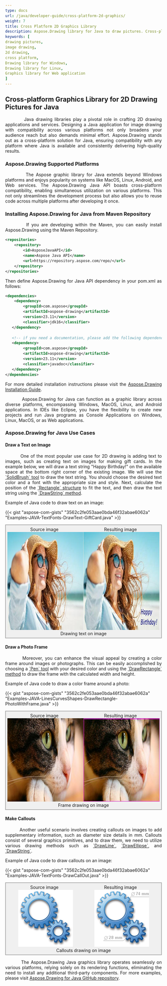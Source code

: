 ```yaml
---
type: docs
url: /java/developer-guide/cross-platform-2d-graphics/
weight: 7
title: Cross Platform 2D Graphics Library
description: Aspose.Drawing library for Java to draw pictures. Cross-platform image drawing library for 2D graphics.
keywords: [
drawing pictures,
image drawing,
2d drawing,
cross platform,
Drawing library for Windows,
Drawing library for Linux,
Graphics library for Web application
]
---
```


## Cross-platform Graphics Library for 2D Drawing Pictures for Java

<p align='justify'>
&nbsp;&nbsp;&nbsp;&nbsp;&nbsp;&nbsp;&nbsp;&nbsp;
Java drawing libraries play a pivotal role in crafting 2D drawing applications and services. Designing a Java application for image drawing with compatibility across various platforms not only broadens your audience reach but also demands minimal effort. Aspose.Drawing stands out as a cross-platform solution for Java, ensuring compatibility with any platform where Java is available and consistently delivering high-quality results.
</p>

### Aspose.Drawing Supported Platforms

<p align='justify'>
&nbsp;&nbsp;&nbsp;&nbsp;&nbsp;&nbsp;&nbsp;&nbsp;
The Aspose graphic library for Java extends beyond Windows platforms and enjoys popularity on systems like MacOS, Linux, Android, and Web services. The Aspose.Drawing Java API boasts cross-platform compatibility, enabling simultaneous utilization on various platforms. This not only streamlines the development process but also allows you to reuse code across multiple platforms after developing it once.
</p>

### Installing Aspose.Drawing for Java from Maven Repository

<p align='justify'>
&nbsp;&nbsp;&nbsp;&nbsp;&nbsp;&nbsp;&nbsp;&nbsp;
If you are developing within the Maven, you can easily install Aspose.Drawing using the Maven Repository.
</p>

```xml
<repositories>
    <repository>
        <id>AsposeJavaAPI</id>
        <name>Aspose Java API</name>
        <url>https://repository.aspose.com/repo/</url>
    </repository>
</repositories>
```

<p align='justify'>
Then define Aspose.Drawing for Java API dependency in your pom.xml as follows:
</p>

```xml
<dependencies>
    <dependency>
        <groupId>com.aspose</groupId>
        <artifactId>aspose-drawing</artifactId>
        <version>23.11</version>
        <classifier>jdk16</classifier>
   </dependency>

   <!-- if you need a documentation, please add the following dependency. For example it could be useful for IDE. -->
   <dependency>
        <groupId>com.aspose</groupId>
        <artifactId>aspose-drawing</artifactId>
        <version>23.11</version>
        <classifier>javadoc</classifier>
   </dependency>
</dependencies>
```

<p align='justify'>
For more detailed installation instructions please visit the
<a href="https://docs.aspose.com/drawing/java/installation/">Aspose.Drawing Installation Guide</a>.
</p>

<p align='justify'>
&nbsp;&nbsp;&nbsp;&nbsp;&nbsp;&nbsp;&nbsp;&nbsp;
Aspose.Drawing for Java can function as a graphic library across diverse platforms, encompassing Windows, MacOS, Linux, and Android applications. In IDEs like Eclipse, you have the flexibility to create new projects and run Java programs as Console Applications on Windows, Linux, MacOS, or as Web applications.
</p>

### **Aspose.Drawing for Java Use Cases**

#### **Draw a Text on Image**

<p align='justify'>
&nbsp;&nbsp;&nbsp;&nbsp;&nbsp;&nbsp;&nbsp;&nbsp;
One of the most popular use case for 2D drawing is adding text to images, such as creating text on images for making gift cards. In the example below, we will draw a text string "Happy Birthday!" on the available space at the bottom right corner of the existing image. We will use the <a href="https://reference.aspose.com/drawing/java/com.aspose.drawing/solidbrush/">`SolidBrush` tool</a> to draw the text string. You should choose the desired text color and a font with the appropriate size and style. Next, calculate the position of the <a href="https://reference.aspose.com/drawing/java/com.aspose.drawing/rectangle/">`Rectangle` structure</a> to fit the text, and then draw the text string using the <a href="https://reference.aspose.com/drawing/java/com.aspose.drawing/graphics/#drawString-java.lang.String-com.aspose.drawing.Font-com.aspose.drawing.Brush-com.aspose.drawing.RectangleF-">`DrawString` method</a>.
</p>

Example of Java code to draw text on an image:

{{< gist "aspose-com-gists" "3562c2fe053aae0bda46f32abae6062a" "Examples-JAVA-TextFonts-DrawText-GiftCard.java" >}}

<style>
   .frame {
    border: 2px solid darkgray;
    padding: 5px;
    margin: 0 auto;
    background: #f0f0f0;
    align-items: center;
   }
   .frame figcaption {
    margin: 0 auto;
    display: flex;
    flex-direction: row;
    justify-content: center;
   }
   .container {
   display: flex;
   flex-direction: row;
   align-items: center; 
   justify-content: space-around;
   }
</style>

<figure class="frame">
<div class="container"><div>Source image</div><div>Resulting image</div></div>
<div class="container">
    <div>
        <img src="girl.jpg" alt="Text drawing on image gift card" width="476" height="315"/>
    </div>
    <div>
        <img src="https://raw.githubusercontent.com/aspose-drawing/Aspose.Drawing-for-Java/main/Examples/Data/TextFonts/girl_giftCard.jpg" alt="Text drawing on image gift card" width="476" height="315"/>
    </div>
</div>
<figcaption>Drawing text on image</figcaption>
</figure>


#### **Draw a Photo Frame**

<p align='justify'>
&nbsp;&nbsp;&nbsp;&nbsp;&nbsp;&nbsp;&nbsp;&nbsp;
Moreover, you can enhance the visual appeal by creating a color frame around images or photographs. This can be easily accomplished by choosing a <a href="https://reference.aspose.com/drawing/java/com.aspose.drawing/pen/">`Pen` tool</a> with your desired color and using the <a href="https://reference.aspose.com/drawing/java/com.aspose.drawing/graphics/#drawRectangle-com.aspose.drawing.Pen-int-int-int-int-">`DrawRectangle` method</a> to draw the frame with the calculated width and height.
</p>

Example of Java code to draw a color frame around a photo:

{{< gist "aspose-com-gists" "3562c2fe053aae0bda46f32abae6062a" "Examples-JAVA-LinesCurvesShapes-DrawRectangle-PhotoWithFrame.java" >}}

<figure class="frame">
<div class="container"><div>Source image</div><div>Resulting image</div></div>
<div class="container">
    <div>
        <img src="cat.jpg" alt="Frame drawing on image" width="476" height="268"/>
    </div>
    <div>
       <img src="https://raw.githubusercontent.com/aspose-drawing/Aspose.Drawing-for-Java/main/Examples/Data/TextFonts/cat_with_honor_out.jpg" alt="Frame drawing on image" width="476" height="268"/>
    </div>
</div>
<figcaption>Frame drawing on image</figcaption>
</figure>


#### **Make Callouts**

<p align='justify'>
&nbsp;&nbsp;&nbsp;&nbsp;&nbsp;&nbsp;&nbsp;&nbsp;
Another useful scenario involves creating callouts on images to add supplementary information, such as diameter size details in mm. Callouts consist of several graphics primitives, and to draw them, we need to utilize various drawing methods such as <a href="https://reference.aspose.com/drawing/java/com.aspose.drawing/graphics/#drawLine-com.aspose.drawing.Pen-int-int-int-int-">`DrawLine`</a>, <a href="https://reference.aspose.com/drawing/java/com.aspose.drawing/graphics/#drawEllipse-com.aspose.drawing.Pen-com.aspose.drawing.RectangleF-">`DrawEllipse`</a>, and <a href="https://reference.aspose.com/drawing/java/com.aspose.drawing/graphics/#drawString-java.lang.String-com.aspose.drawing.Font-com.aspose.drawing.Brush-com.aspose.drawing.RectangleF-">`DrawString`</a>.
</p>

Example of Java code to draw callouts on an image:

{{< gist "aspose-com-gists" "3562c2fe053aae0bda46f32abae6062a" "Examples-JAVA-TextFonts-DrawCallOut.java" >}}

<figure class="frame">
<div class="container"><div>Source image</div><div>Resulting image</div></div>
<div class="container">
    <div>
        <img src="gears.png" alt="Callouts drawing on image" width="176" height="183"/>
    </div>
    <div>
        <img src="https://raw.githubusercontent.com/aspose-drawing/Aspose.Drawing-for-Java/main/Examples/Data/TextFonts/gears_with_callout_out.png" alt="Callouts drawing on image" width="176" height="183"/>
    </div>
</div>
<figcaption>Callouts drawing on image</figcaption>

</figure>

<p align='justify'>
&nbsp;&nbsp;&nbsp;&nbsp;&nbsp;&nbsp;&nbsp;&nbsp;
The Aspose.Drawing Java graphics library operates seamlessly on various platforms, relying solely on its rendering functions, eliminating the need to install any additional third-party components. For more examples, please visit <a href="https://github.com/aspose-drawing/Aspose.Drawing-for-Java/">Aspose.Drawing for Java GitHub repository</a>.
</p>
